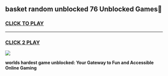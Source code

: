 
## basket random unblocked 76 Unblocked Games👋
<h3>
<a href="https://premium.freeplayer.one?title=basket_random_unblocked_76&ref=16F">CLICK TO PLAY</a></h3>
<hr>

<h3>
<a href="https://premium.freeplayer.one?title=basket_random_unblocked_76&ref=16F">CLICK 2 PLAY</a>
  
</h3>

<a href="https://premium.freeplayer.one?title=basket_random_unblocked_76&ref=16F/"><img src="https://clearcache.store/games.png"></a>


**worlds hardest game unblocked: Your Gateway to Fun and Accessible Online Gaming**
